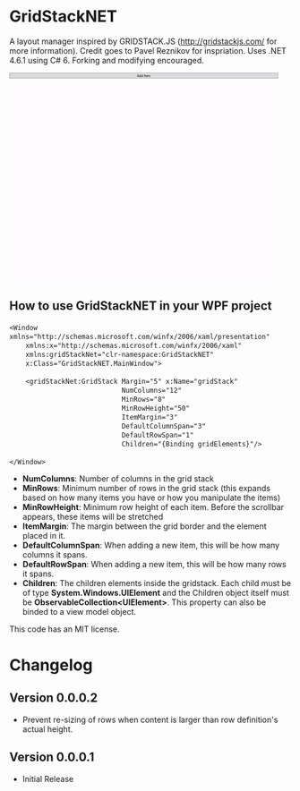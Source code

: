 # GridStackNET
 A layout manager inspired by GRIDSTACK.JS (http://gridstackjs.com/ for more information). Credit goes to Pavel Reznikov for inspriation. Uses .NET 4.6.1 using C# 6. Forking and modifying encouraged.
 
![GridStackNET image](https://raw.githubusercontent.com/DonSagiv/GridStackNET/master/Screenshots/Animation.gif)

## How to use GridStackNET in your WPF project

    <Window xmlns="http://schemas.microsoft.com/winfx/2006/xaml/presentation"
        xmlns:x="http://schemas.microsoft.com/winfx/2006/xaml"
        xmlns:gridStackNet="clr-namespace:GridStackNET"
        x:Class="GridStackNET.MainWindow">

        <gridStackNet:GridStack Margin="5" x:Name="gridStack"
                                NumColumns="12"
                                MinRows="8"
                                MinRowHeight="50"
                                ItemMargin="3"
                                DefaultColumnSpan="3"
                                DefaultRowSpan="1"
                                Children="{Binding gridElements}"/>

    </Window>

* **NumColumns**: Number of columns in the grid stack
* **MinRows**: Minimum number of rows in the grid stack (this expands based on how many items you have or how you manipulate the items)
* **MinRowHeight**: Minimum row height of each item. Before the scrollbar appears, these items will be stretched
* **ItemMargin**: The margin between the grid border and the element placed in it.
* **DefaultColumnSpan**: When adding a new item, this will be how many columns it spans.
* **DefaultRowSpan**: When adding a new item, this will be how many rows it spans.
* **Children**: The children elements inside the gridstack. Each child must be of type **System.Windows.UIElement** and the Children object itself must be **ObservableCollection\<UIElement\>**. This property can also be binded to a view model object.

This code has an MIT license.

# Changelog

## Version 0.0.0.2

- Prevent re-sizing of rows when content is larger than row definition's actual height.

## Version 0.0.0.1

- Initial Release
